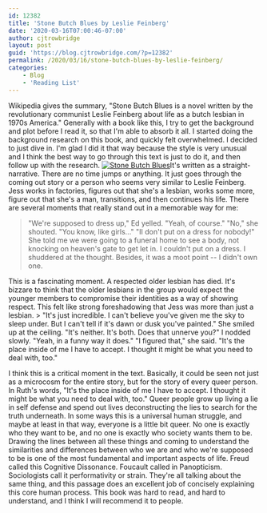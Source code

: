 ```yaml
---
id: 12382
title: 'Stone Butch Blues by Leslie Feinberg'
date: '2020-03-16T07:00:46-07:00'
author: cjtrowbridge
layout: post
guid: 'https://blog.cjtrowbridge.com/?p=12382'
permalink: /2020/03/16/stone-butch-blues-by-leslie-feinberg/
categories:
    - Blog
    - 'Reading List'
---
```


Wikipedia gives the summary, "Stone Butch Blues is a novel written by the revolutionary communist Leslie Feinberg about life as a butch lesbian in 1970s America." Generally with a book like this, I try to get the background and plot before I read it, so that I'm able to absorb it all. I started doing the background research on this book, and quickly felt overwhelmed. I decided to just dive in. I'm glad I did it that way because the style is very unusual and I think the best way to go through this text is just to do it, and then follow up with the research. [![Stone Butch Blues](https://blog.cjtrowbridge.com/wp-content/uploads/2020/05/Stone-Butch-Blues-1-1.jpg)](https://amzn.to/2Lz1L5w)It's written as a straight-narrative. There are no time jumps or anything. It just goes through the coming out story or a person who seems very similar to Leslie Feinberg. Jess works in factories, figures out that she's a lesbian, works some more, figure out that she's a man, transitions, and then continues his life. There are several moments that really stand out in a memorable way for me:

> "We're supposed to dress up," Ed yelled. "Yeah, of course." "No," she shouted. "You know, like girls..." "II don't put on a dress for nobody!" She told me we were going to a funeral home to see a body, not knocking on heaven's gate to get let in. I couldn't put on a dress. I shuddered at the thought. Besides, it was a moot point -- I didn't own one.

This is a fascinating moment. A respected older lesbian has died. It's bizzare to think that the older lesbians in the group would expect the younger members to compromise their identities as a way of showing respect. This felt like strong foreshadowing that Jess was more than just a lesbian. > "It's just incredible. I can't believe you've given me the sky to sleep under. But I can't tell if it's dawn or dusk you've painted." She smiled up at the ceiling. "It's neither. It's both. Does that unnerve you?" I nodded slowly. "Yeah, in a funny way it does." "I figured that," she said. "It's the place inside of me I have to accept. I thought it might be what you need to deal with, too."

I think this is a critical moment in the text. Basically, it could be seen not just as a microcosm for the entire story, but for the story of every queer person. In Ruth's words, "It's the place inside of me I have to accept. I thought it might be what you need to deal with, too." Queer people grow up living a lie in self defense and spend out lives deconstructing the lies to search for the truth underneath. In some ways this is a universal human struggle, and maybe at least in that way, everyone is a little bit queer. No one is exactly who they want to be, and no one is exactly who society wants them to be. Drawing the lines between all these things and coming to understand the similarities and differences between who we are and who we're supposed to be is one of the most fundamental and important aspects of life. Freud called this Cognitive Dissonance. Foucault called in Panopticism. Sociologists call it performativity or strain. They're all talking about the same thing, and this passage does an excellent job of concisely explaining this core human process. This book was hard to read, and hard to understand, and I think I will recommend it to people.
